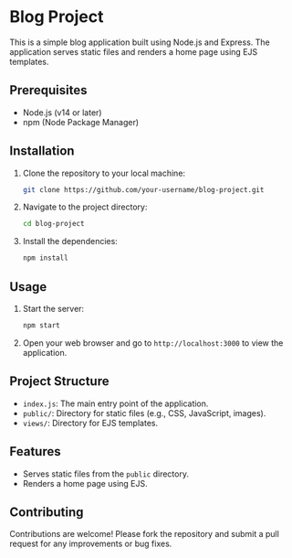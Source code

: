 # Blog Project

This is a simple blog application built using Node.js and Express. The application serves static files and renders a home page using EJS templates.

## Prerequisites

- Node.js (v14 or later)
- npm (Node Package Manager)

## Installation

1. Clone the repository to your local machine:

   ```bash
   git clone https://github.com/your-username/blog-project.git
   ```

2. Navigate to the project directory:

   ```bash
   cd blog-project
   ```

3. Install the dependencies:

   ```bash
   npm install
   ```

## Usage

1. Start the server:

   ```bash
   npm start
   ```

2. Open your web browser and go to `http://localhost:3000` to view the application.

## Project Structure

- `index.js`: The main entry point of the application.
- `public/`: Directory for static files (e.g., CSS, JavaScript, images).
- `views/`: Directory for EJS templates.

## Features

- Serves static files from the `public` directory.
- Renders a home page using EJS.

## Contributing

Contributions are welcome! Please fork the repository and submit a pull request for any improvements or bug fixes.